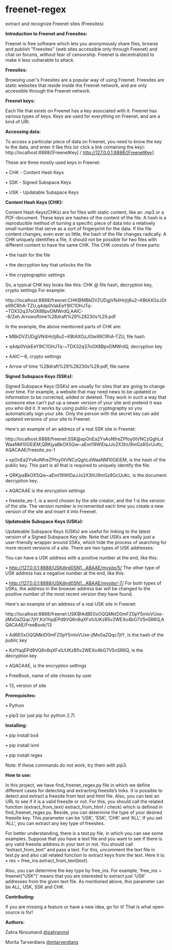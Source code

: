 # freenet-regex
extract and recognize Freenet sites (Freesites)


<b>Introduction to Freenet and Freesites:</b>

Freenet is free software which lets you anonymously share files, browse and publish "Freesites" (web sites accessible only through Freenet) and chat on forums, without fear of censorship. Freenet is decentralized to make it less vulnerable to attack.

<b>Freesites:</b>

Browsing user's Freesites are a popular way of using Freenet. Freesites are static websites that reside inside the Freenet network, and are only accessible through the Freenet network. 

<b>Freenet keys:</b>

Each file that exists on Freenet has a key associated with it. Freenet has various types of keys. Keys are used for everything on Freenet, and are a kind of URI.

<b>Accessing data:</b>

To access a particular piece of data on Freenet, you need to know the key to the data, and enter it like this (or click a link containing the key):
http://localhost:8888/[FreenetKey]    /    http://127.0.0.1:8888/[FreenetKey]

These are three mostly used keys in Freenet:

•	CHK - Content Hash Keys

•	SSK - Signed Subspace Keys

•	USK - Updatable Subspace Keys


<b>Content Hash Keys (CHK):</b>

Content Hash Keys(CHKs) are for files with static content, like an .mp3 or a PDF-document. These keys are hashes of the content of the file. A hash is a reproducible method of turning a specific piece of data into a relatively small number that serve as a sort of fingerprint for the data. If the file content changes, even ever so little, the hash of the file changes radically. A CHK uniquely identifies a file, it should not be possible for two files with different content to have the same CHK. The CHK consists of three parts:

•	the hash for the file

•	the decryption key that unlocks the file

•	the cryptographic settings

So, a typical CHK key looks like this:
	CHK @ file hash, decryption key, crypto settings
For example:

http://localhost:8888/freenet:CHK@MBkDVZUDgjVN4Hrjtj8u2~KBtAXGzJGte99CRhA-TZU,q4dp0VskEeY9lC1OHJTq-~TDX32q37oOX8BpvDMWrdQ,AAIC--8/Zeh.Arrowoftime%28draft%29%28230s%29.pdf

In the example, the above mentioned parts of CHK are: 

•	MBkDVZUDgjVN4Hrjtj8u2~KBtAXGzJGte99CRhA-TZU, file hash

•	q4dp0VskEeY9lC1OHJTq-~TDX32q37oOX8BpvDMWrdQ, decryption key

•	AAIC—8, crypto settings

•	Arrow of time %28draft%29%28230s%29.pdf, file name 



<b>Signed Subspace Keys (SSKs):</b>

Signed Subspace Keys (SSKs) are usually for sites that are going to change over time. For example, a website that may need news to be updated or information to be corrected, added or deleted. They work in such a way that someone else can't put up a newer version of your site and pretend it was you who did it. It works by using public-key cryptography so you automatically sign your site. Only the person with the secret key can add updated versions of your site to Freenet.

Here's an example of an address of a real SSK site in Freenet:

http://localhost:8888/freenet:SSK@spOnEa2YvAoNfreZPfoy0tVNCzQghLdWaaNM10GEiEM,QRKjyaBkOX5Qw~aEml19WIDaJJo2X3hU9mGz8GcUuKc,AQACAAE/freesite_es-1

•	spOnEa2YvAoNfreZPfoy0tVNCzQghLdWaaNM10GEiEM, is the hash of the public key. This part is all that is required to uniquely identify the file.

•	QRKjyaBkOX5Qw~aEml19WIDaJJo2X3hU9mGz8GcUuKc, is the document decryption key. 

•	AQACAAE is the encryption settings

•	freesite_es-1, is a word chosen by the site creator, and the 1 is the version of the site. The version number is incremented each time you create a new version of the site and insert it into Freenet.



<b>Updateable Subspace Keys (USKs):</b>

Updateable Subspace Keys (USKs) are useful for linking to the latest version of a Signed Subspace Key site. Note that USKs are really just a user-friendly wrapper around SSKs, which hide the process of searching for more recent versions of a site. There are two types of USK addresses:

You can have a USK address with a positive number at the end, like this:

•	http://127.0.0.1:8888/USK@rd0SN1...ABAAE/mysite/5/
The other type of USK address has a negative number at the end, like this:

•	http://127.0.0.1:8888/USK@rd0SN1...ABAAE/mysite/-7/
For both types of USKs, the address in the browser address bar will be changed to the positive number of the most recent version they have found.

Here's an example of an address of a real USK site in Freenet:

http://localhost:8888/freenet:USK@AdBE0xOQQMktD0mFZ0pY5mloVUxe-jlMx0aZQqc7jtY,KzlYqqEPd9VQ6n8qXFxIUUKzB5v2WEXo4bG7V5nSR6Q,AQACAAE/FreeBook/13

•	AdBE0xOQQMktD0mFZ0pY5mloVUxe-jlMx0aZQqc7jtY, is the hash of the public key

•	KzlYqqEPd9VQ6n8qXFxIUUKzB5v2WEXo4bG7V5nSR6Q, is the decryption key

•	AQACAAE, is the encryption settings

•	FreeBook, name of site chosen by user

•	13, version of site


<b>Prerequisites:</b>

•	Python 

•	pip3 (or just pip for python 2.7)

<b>Installing:</b>

•	pip install bs4

•	pip install lxml

•	pip install regex


Note: If these commands do not work, try them with pip3.


<b>How to use:</b>

In this project, we have find_freenet_regex.py file in which we define different cases for detecting and extracting freesite’s links. It is possible to detect and extract a freesite from text and html file. Also, you can test an URL to see if it is a valid freesite or not.
For this, you should call the related function (extract_from_text/ extract_from_html / check) which is defined in find_freenet_regex.py. 
Beside, you can determine the type of your desired freesite key. This parameter can be ‘USK’, ‘SSK’, ‘CHK’ and ‘ALL’. If you set ‘ALL’, you can extract any key type of freesites. 

For better understanding, there is a test.py file, in which you can see some examples. Suppose that you have a text file and you want to see if there is any valid freesite address in your text or not. You should call “extract_from_text” and pass a text. For this, uncomment the text file in test.py and also call related function to extract keys from the text. Here it is: 
•	res = free_ins.extract_from_text(text). 

Also, you can determine the key type by free_ins. For example, ‘free_ins = freenet("USK")’ means that you are interested to extract just ‘USK’ addresses from the given text file. As mentioned above, this parameter can be ALL, USK, SSK and CHK. 

<b>Contributing:</b>

If you are missing a feature or have a new idea, go for it! That is what open-source is for!

<b>Authors:</b>

Zahra Niroumand <a href="https://github.com/zahranmd">@zahranmd</a>

Morita Tarverdians <a href="https://github.com/mtarverdians">@mtarverdians</a>

